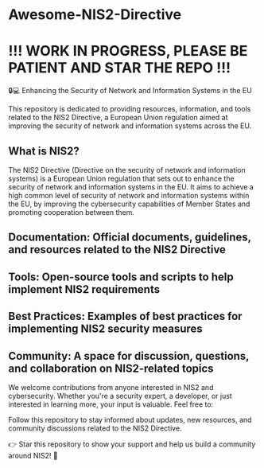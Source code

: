 # Awesome-NIS2-Directive

# !!! WORK IN PROGRESS, PLEASE BE PATIENT AND STAR THE REPO !!!

🔒💻 Enhancing the Security of Network and Information Systems in the EU

This repository is dedicated to providing resources, information, and tools related to the NIS2 Directive, a European Union regulation aimed at improving the security of network and information systems across the EU.

## What is NIS2?

The NIS2 Directive (Directive on the security of network and information systems) is a European Union regulation that sets out to enhance the security of network and information systems in the EU. It aims to achieve a high common level of security of network and information systems within the EU, by improving the cybersecurity capabilities of Member States and promoting cooperation between them.

## Documentation: Official documents, guidelines, and resources related to the NIS2 Directive

## Tools: Open-source tools and scripts to help implement NIS2 requirements

## Best Practices: Examples of best practices for implementing NIS2 security measures

## Community: A space for discussion, questions, and collaboration on NIS2-related topics

We welcome contributions from anyone interested in NIS2 and cybersecurity. Whether you're a security expert, a developer, or just interested in learning more, your input is valuable. Feel free to:

Follow this repository to stay informed about updates, new resources, and community discussions related to the NIS2 Directive.

👉 Star this repository to show your support and help us build a community around NIS2! 💫

